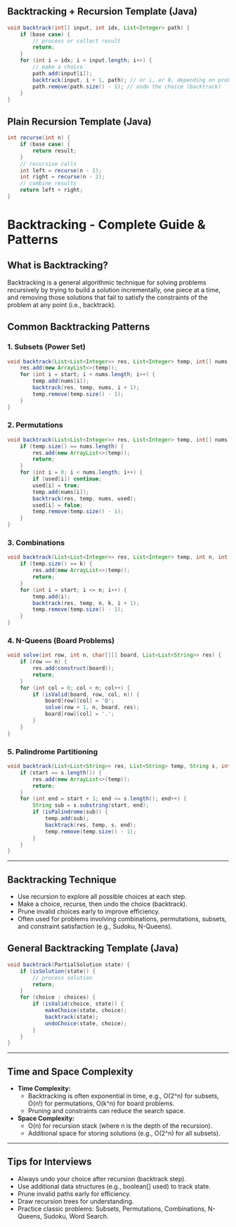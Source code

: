 ## Backtracking + Recursion Template (Java)
```java
void backtrack(int[] input, int idx, List<Integer> path) {
	if (base case) {
		// process or collect result
		return;
	}
	for (int i = idx; i < input.length; i++) {
		// make a choice
		path.add(input[i]);
		backtrack(input, i + 1, path); // or i, or 0, depending on problem
		path.remove(path.size() - 1); // undo the choice (backtrack)
	}
}
```

## Plain Recursion Template (Java)
```java
int recurse(int n) {
	if (base case) {
		return result;
	}
	// recursive calls
	int left = recurse(n - 1);
	int right = recurse(n - 2);
	// combine results
	return left + right;
}
```
# Backtracking - Complete Guide & Patterns

## What is Backtracking?
Backtracking is a general algorithmic technique for solving problems recursively by trying to build a solution incrementally, one piece at a time, and removing those solutions that fail to satisfy the constraints of the problem at any point (i.e., backtrack).

## Common Backtracking Patterns

### 1. Subsets (Power Set)
```java
void backtrack(List<List<Integer>> res, List<Integer> temp, int[] nums, int start) {
	res.add(new ArrayList<>(temp));
	for (int i = start; i < nums.length; i++) {
		temp.add(nums[i]);
		backtrack(res, temp, nums, i + 1);
		temp.remove(temp.size() - 1);
	}
}
```

### 2. Permutations
```java
void backtrack(List<List<Integer>> res, List<Integer> temp, int[] nums, boolean[] used) {
	if (temp.size() == nums.length) {
		res.add(new ArrayList<>(temp));
		return;
	}
	for (int i = 0; i < nums.length; i++) {
		if (used[i]) continue;
		used[i] = true;
		temp.add(nums[i]);
		backtrack(res, temp, nums, used);
		used[i] = false;
		temp.remove(temp.size() - 1);
	}
}
```

### 3. Combinations
```java
void backtrack(List<List<Integer>> res, List<Integer> temp, int n, int k, int start) {
	if (temp.size() == k) {
		res.add(new ArrayList<>(temp));
		return;
	}
	for (int i = start; i <= n; i++) {
		temp.add(i);
		backtrack(res, temp, n, k, i + 1);
		temp.remove(temp.size() - 1);
	}
}
```

### 4. N-Queens (Board Problems)
```java
void solve(int row, int n, char[][] board, List<List<String>> res) {
	if (row == n) {
		res.add(construct(board));
		return;
	}
	for (int col = 0; col < n; col++) {
		if (isValid(board, row, col, n)) {
			board[row][col] = 'Q';
			solve(row + 1, n, board, res);
			board[row][col] = '.';
		}
	}
}
```

### 5. Palindrome Partitioning
```java
void backtrack(List<List<String>> res, List<String> temp, String s, int start) {
	if (start == s.length()) {
		res.add(new ArrayList<>(temp));
		return;
	}
	for (int end = start + 1; end <= s.length(); end++) {
		String sub = s.substring(start, end);
		if (isPalindrome(sub)) {
			temp.add(sub);
			backtrack(res, temp, s, end);
			temp.remove(temp.size() - 1);
		}
	}
}
```

---

## Backtracking Technique
- Use recursion to explore all possible choices at each step.
- Make a choice, recurse, then undo the choice (backtrack).
- Prune invalid choices early to improve efficiency.
- Often used for problems involving combinations, permutations, subsets, and constraint satisfaction (e.g., Sudoku, N-Queens).

## General Backtracking Template (Java)
```java
void backtrack(PartialSolution state) {
	if (isSolution(state)) {
		// process solution
		return;
	}
	for (choice : choices) {
		if (isValid(choice, state)) {
			makeChoice(state, choice);
			backtrack(state);
			undoChoice(state, choice);
		}
	}
}
```

---

## Time and Space Complexity
- **Time Complexity:**
  - Backtracking is often exponential in time, e.g., O(2^n) for subsets, O(n!) for permutations, O(k^n) for board problems.
  - Pruning and constraints can reduce the search space.
- **Space Complexity:**
  - O(n) for recursion stack (where n is the depth of the recursion).
  - Additional space for storing solutions (e.g., O(2^n) for all subsets).

---

## Tips for Interviews
- Always undo your choice after recursion (backtrack step).
- Use additional data structures (e.g., boolean[] used) to track state.
- Prune invalid paths early for efficiency.
- Draw recursion trees for understanding.
- Practice classic problems: Subsets, Permutations, Combinations, N-Queens, Sudoku, Word Search.
